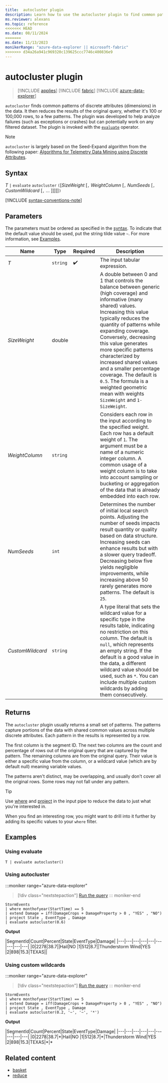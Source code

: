 ```yaml
---
title:  autocluster plugin
description: Learn how to use the autocluster plugin to find common patterns in data. 
ms.reviewer: alexans
ms.topic: reference
<<<<<<< HEAD
ms.date: 08/11/2024
=======
ms.date: 11/13/2023
monikerRange: "azure-data-explorer || microsoft-fabric"
>>>>>>> d34a26a941c969320c139625ccc7746c400836e9
---
```

# autocluster plugin

> [!INCLUDE [applies](../includes/applies-to-version/applies.md)] [!INCLUDE [fabric](../includes/applies-to-version/fabric.md)] [!INCLUDE [azure-data-explorer](../includes/applies-to-version/azure-data-explorer.md)]

`autocluster` finds common patterns of discrete attributes (dimensions) in the data. It then reduces the results of the original query, whether it's 100 or 100,000 rows, to a few patterns. The plugin was developed to help analyze failures (such as exceptions or crashes) but can potentially work on any filtered dataset. The plugin is invoked with the [`evaluate`](evaluate-operator.md) operator.

> [!NOTE]
> `autocluster` is largely based on the Seed-Expand algorithm from the following paper: [Algorithms for Telemetry Data Mining using Discrete Attributes](https://www.scitepress.org/DigitalLibrary/PublicationsDetail.aspx?ID=d5kcrO+cpEU=&t=1).

## Syntax

*T* `|` `evaluate` `autocluster` `(`[*SizeWeight* [`,` *WeightColumn* [`,` *NumSeeds* [`,` *CustomWildcard* [`,` ... ]]]]]`)`

[!INCLUDE [syntax-conventions-note](../includes/syntax-conventions-note.md)]

## Parameters

The parameters must be ordered as specified in the [syntax](#syntax). To indicate that the default value should be used, put the string tilde value `~`. For more information, see [Examples](#examples).

| Name | Type | Required | Description |
|------|------|----------|-------------|
| *T* | `string` |  :heavy_check_mark: | The input tabular expression. |
| *SizeWeight* | double | | A double between 0 and 1 that controls the balance between generic (high coverage) and informative (many shared) values. Increasing this value typically reduces the quantity of patterns while expanding coverage. Conversely, decreasing this value generates more specific patterns characterized by increased shared values and a smaller percentage coverage. The default is `0.5`. The formula is a weighted geometric mean with weights `SizeWeight` and `1-SizeWeight`. |
| *WeightColumn* | `string` | | Considers each row in the input according to the specified weight. Each row has a default weight of `1`. The argument must be a name of a numeric integer column. A common usage of a weight column is to take into account sampling or bucketing or aggregation of the data that is already embedded into each row. |
| *NumSeeds* | `int` | | Determines the number of initial local search points. Adjusting the number of seeds impacts result quantity or quality based on data structure. Increasing seeds can enhance results but with a slower query tradeoff. Decreasing below five yields negligible improvements, while increasing above 50 rarely generates more patterns. The default is `25`.|
| *CustomWildcard* | `string` | | A type literal that sets the wildcard value for a specific type in the results table, indicating no restriction on this column. The default is `null`, which represents an empty string. If the default is a good value in the data, a different wildcard value should be used, such as `*`. You can include multiple custom wildcards by adding them consecutively.|

## Returns

The `autocluster` plugin usually returns a small set of patterns. The patterns capture portions of the data with shared common values across multiple discrete attributes. Each pattern in the results is represented by a row.

The first column is the segment ID. The next two columns are the count and percentage of rows out of the original query that are captured by the pattern. The remaining columns are from the original query. Their value is either a specific value from the column, or a wildcard value (which are by default null) meaning variable values.

The patterns aren't distinct, may be overlapping, and usually don't cover all the original rows. Some rows may not fall under any pattern.

> [!TIP]
> Use [where](where-operator.md) and [project](project-operator.md) in the input pipe to reduce the data to just what you're interested in.
>
> When you find an interesting row, you might want to drill into it further by adding its specific values to your `where` filter.

## Examples

### Using evaluate

```kusto
T | evaluate autocluster()
```

### Using autocluster

:::moniker range="azure-data-explorer"
> [!div class="nextstepaction"]
> <a href="https://dataexplorer.azure.com/clusters/help/databases/Samples?query=H4sIAAAAAAAAAy1OPQ+CMBDd/RUvTBCNYdENF2VVk7I4NngIhrbkONAm/nhbcbr3lfdOiWNTzmRlXH3waokJxllpXeNJc6pEs1SdoQxFgV3I0FvI3nHSRj8IBbqmSRdyZDeMWP+ta2DE4nFAjg2SW6mSeM+XJAs1A7sn1YIwIBT03w+VHyJeCuLWrPsp+noSV/fTKMRpvt1nX4BZevm3AAAA" target="_blank">Run the query</a>
::: moniker-end

```kusto
StormEvents
| where monthofyear(StartTime) == 5
| extend Damage = iff(DamageCrops + DamageProperty > 0 , "YES" , "NO")
| project State , EventType , Damage
| evaluate autocluster(0.6)
```

**Output**

|SegmentId|Count|Percent|State|EventType|Damage|
|---|---|---|---|---|---|---|---|---|
|0|2278|38.7||Hail|NO
|1|512|8.7||Thunderstorm Wind|YES
|2|898|15.3|TEXAS||

### Using custom wildcards

:::moniker range="azure-data-explorer"
> [!div class="nextstepaction"]
> <a href="https://dataexplorer.azure.com/clusters/help/databases/Samples?query=H4sIAAAAAAAAAzVOMQ6CQBDsfcWEBlBiiIklNkqrJtBYXnARDMeRZUFJjG/3TrTZ2ZnZzGwmhnU6Uiv94oVHRUzQppXKlBMpDjJRLHmtKUSSYGtv6CnUXnFQWt0ICeqyDGayZ9P1WP2ss2XEMmGHGBG8S5p5Do8nL7QxHZs7FQJbIGT17w/51Ll9DnBdo2oG56tBTNEMvRAH8XoTwX/7/7H0ww9RvGz7xgAAAA==" target="_blank">Run the query</a>
::: moniker-end

```kusto
StormEvents
| where monthofyear(StartTime) == 5
| extend Damage = iff(DamageCrops + DamageProperty > 0 , "YES" , "NO")
| project State , EventType , Damage
| evaluate autocluster(0.2, '~', '~', '*')
```

**Output**

|SegmentId|Count|Percent|State|EventType|Damage|
|---|---|---|---|---|---|---|---|---|
|0|2278|38.7|\*|Hail|NO
|1|512|8.7|\*|Thunderstorm Wind|YES
|2|898|15.3|TEXAS|\*|\*

## Related content

* [basket](basket-plugin.md)
* [reduce](reduce-operator.md)
